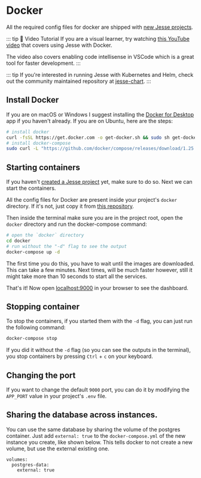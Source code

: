 # Docker

All the required config files for docker are shipped with [new Jesse projects](/docs/getting-started/#create-a-new-jesse-project). 

::: tip 🎥 Video Tutorial
If you are a visual learner, try watching [this YouTube video](https://youtu.be/W8Hh56HJ-0I) that covers using Jesse with Docker. 

The video also covers enabling code intellisense in VSCode which is a great tool for faster development.
:::

::: tip
If you're interested in running Jesse with Kubernetes and Helm, check out the community maintained repository at [jesse-chart](https://github.com/TrianaLab/jesse-chart).
:::

## Install Docker

If you are on macOS or Windows I suggest installing the [Docker for Desktop](https://www.docker.com/products/docker-desktop) app if you haven't already. If you are on Ubuntu, here are the steps:
```sh
# install docker
curl -fsSL https://get.docker.com -o get-docker.sh && sudo sh get-docker.sh
# install docker-compose 
sudo curl -L "https://github.com/docker/compose/releases/download/1.25.0/docker-compose-$(uname -s)-$(uname -m)" -o /usr/local/bin/docker-compose && sudo chmod +x /usr/local/bin/docker-compose
```

## Starting containers

If you haven't [created a Jesse project](/docs/getting-started/#create-a-new-jesse-project) yet, make sure to do so. Next we can start the containers.

All the config files for Docker are present inside your project's `docker` directory. If it's not, just copy it from [this repository](https://github.com/jesse-ai/project-template).

Then inside the terminal make sure you are in the project root, open the `docker` directory and run the docker-compose command:

```sh
# open the `docker` directory
cd docker
# run without the "-d" flag to see the output
docker-compose up -d
```

The first time you do this, you have to wait until the images are downloaded. This can take a few minutes. Next times, will be much faster however, still it might take more than 10 seconds to start all the services. 

That's it! Now open [localhost:9000](http://localhost:9000) in your browser to see the dashboard.

## Stopping container

To stop the containers, if you started them with the `-d` flag, you can just run the following command:

```sh
docker-compose stop
```

If you did it without the `-d` flag (so you can see the outputs in the terminal), you stop containers by pressing `Ctrl` + `c` on your keyboard.

## Changing the port

If you want to change the default `9000` port, you can do it by modifying the `APP_PORT` value in your project's `.env` file. 

## Sharing the database across instances.

You can use the same database by sharing the volume of the postgres container. Just add `external: true` to the `docker-compose.yml` of the new instance you create, like shown below. This tells docker to not create a new volume, but use the external existing one.

```
volumes:
  postgres-data:
    external: true
```
